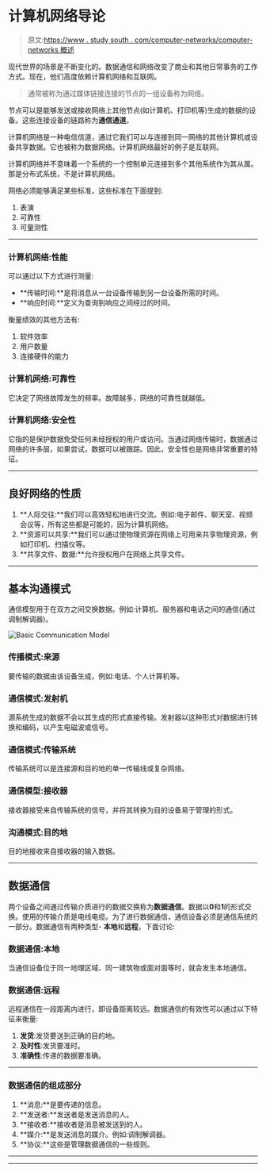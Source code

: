 # 计算机网络导论

> 原文:[https://www . study south . com/computer-networks/computer-networks 概述](https://www.studytonight.com/computer-networks/overview-of-computer-networks)

现代世界的场景是不断变化的。数据通信和网络改变了商业和其他日常事务的工作方式。现在，他们高度依赖计算机网络和互联网。

> 通常被称为通过媒体链接连接的节点的一组设备称为网络。

节点可以是能够发送或接收网络上其他节点(如计算机、打印机等)生成的数据的设备。这些连接设备的链路称为**通信通道**。

计算机网络是一种电信信道，通过它我们可以与连接到同一网络的其他计算机或设备共享数据。它也被称为数据网络。计算机网络最好的例子是互联网。

计算机网络并不意味着一个系统的一个控制单元连接到多个其他系统作为其从属。那是分布式系统，不是计算机网络。

网络必须能够满足某些标准，这些标准在下面提到:

1.  表演
2.  可靠性
3.  可量测性

* * *

### 计算机网络:性能

可以通过以下方式进行测量:

*   **传输时间:**是将消息从一台设备传输到另一台设备所需的时间。
*   **响应时间:**定义为查询到响应之间经过的时间。

衡量绩效的其他方法有:

1.  软件效率
2.  用户数量
3.  连接硬件的能力

### 计算机网络:可靠性

它决定了网络故障发生的频率。故障越多，网络的可靠性就越低。

### 计算机网络:安全性

它指的是保护数据免受任何未经授权的用户或访问。当通过网络传输时，数据通过网络的许多层，如果尝试，数据可以被跟踪。因此，安全性也是网络非常重要的特征。

* * *

## 良好网络的性质

1.  **人际交往:**我们可以高效轻松地进行交流。例如:电子邮件、聊天室、视频会议等，所有这些都是可能的，因为计算机网络。
2.  **资源可以共享:**我们可以通过使物理资源在网络上可用来共享物理资源，例如打印机、扫描仪等。
3.  **共享文件、数据:**允许授权用户在网络上共享文件。

* * *

## 基本沟通模式

通信模型用于在双方之间交换数据。例如:计算机、服务器和电话之间的通信(通过调制解调器)。

![Basic Communication Model](../Images/a1dfcb5b35aa36715e765dd1bf681e83.png)

### 传播模式:来源

要传输的数据由该设备生成，例如:电话、个人计算机等。

### 通信模式:发射机

源系统生成的数据不会以其生成的形式直接传输。发射器以这种形式对数据进行转换和编码，以产生电磁波或信号。

### 通信模式:传输系统

传输系统可以是连接源和目的地的单一传输线或复杂网络。

### 通信模型:接收器

接收器接受来自传输系统的信号，并将其转换为目的设备易于管理的形式。

### 沟通模式:目的地

目的地接收来自接收器的输入数据。

* * *

## 数据通信

两个设备之间通过传输介质进行的数据交换称为**数据通信**。数据以**0**和**1**的形式交换。使用的传输介质是电线电缆。为了进行数据通信，通信设备必须是通信系统的一部分。数据通信有两种类型- **本地**和**远程**，下面讨论:

### 数据通信:本地

当通信设备位于同一地理区域、同一建筑物或面对面等时，就会发生本地通信。

### 数据通信:远程

远程通信在一段距离内进行，即设备距离较远。数据通信的有效性可以通过以下特征来衡量:

1.  **发货**:发货要送到正确的目的地。
2.  **及时性**:发货要准时。
3.  **准确性**:传递的数据要准确。

* * *

### 数据通信的组成部分

1.  **消息:**是要传递的信息。
2.  **发送者:**发送者是发送消息的人。
3.  **接收者:**接收者是消息被发送到的人。
4.  **媒介:**是发送消息的媒介。例如:调制解调器。
5.  **协议:**这些是管理数据通信的一些规则。

* * *

* * *